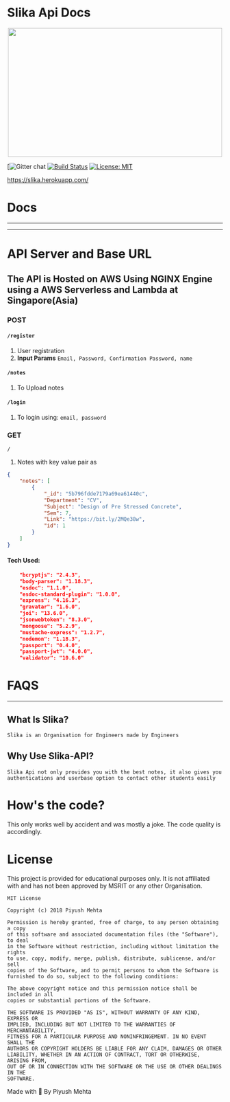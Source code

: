 # Slika Api Docs
<p align="center">

<img src='https://preview.ibb.co/hEJJDK/7152018235215.png' height="300px" width="500px">
</p>

[![Gitter chat](https://badges.gitter.im/piyush97/slika-api.png)
[![Build Status](https://travis-ci.com/piyush97/Slika-API.svg?token=g3CxDf8EXQoxGMAHdh9U&branch=master)](https://travis-ci.com/piyush97/Slika-API)
[![License: MIT](https://img.shields.io/badge/License-MIT-yellow.svg)](https://opensource.org/licenses/MIT)

https://slika.herokuapp.com/

# Docs

---------
---------

# API Server and Base URL
## The API is Hosted on AWS Using NGINX Engine using a AWS Serverless and Lambda at Singapore(Asia)



### POST
####  `/register`
1. User registration
1. **Input Params** `Email, Password, Confirmation Password, name` 

####  `/notes`
1. To Upload notes

####  `/login`
1. To login using:
`email, password `

### GET
`/`
1. Notes with key value pair as 
```json
{
    "notes": [
        {
            "_id": "5b796fdde7179a69ea61440c",
            "Department": "CV",
            "Subject": "Design of Pre Stressed Concrete",
            "Sem": 7,
            "Link": "https://bit.ly/2MQe38w",
            "id": 1
        }
    ]
}
```

#### Tech Used:
```json
    "bcryptjs": "2.4.3",
    "body-parser": "1.18.3",
    "esdoc": "1.1.0",
    "esdoc-standard-plugin": "1.0.0",
    "express": "4.16.3",
    "gravatar": "1.6.0",
    "joi": "13.6.0",
    "jsonwebtoken": "8.3.0",
    "mongoose": "5.2.9",
    "mustache-express": "1.2.7",
    "nodemon": "1.18.3",
    "passport": "0.4.0",
    "passport-jwt": "4.0.0",
    "validator": "10.6.0"
```

# FAQS

-------

## What Is Slika?
`Slika is an Organisation for Engineers made by Engineers`

## Why Use Slika-API?
`Slika Api not only provides you with the best notes, it also gives you authentications and userbase option to contact other students easily`

# How's the code?
This only works well by accident and was mostly a joke. The code quality is accordingly.

# License
This project is provided for educational purposes only. It is not affiliated with and has not been approved by MSRIT or any other Organisation.

```
MIT License

Copyright (c) 2018 Piyush Mehta

Permission is hereby granted, free of charge, to any person obtaining a copy
of this software and associated documentation files (the "Software"), to deal
in the Software without restriction, including without limitation the rights
to use, copy, modify, merge, publish, distribute, sublicense, and/or sell
copies of the Software, and to permit persons to whom the Software is
furnished to do so, subject to the following conditions:

The above copyright notice and this permission notice shall be included in all
copies or substantial portions of the Software.

THE SOFTWARE IS PROVIDED "AS IS", WITHOUT WARRANTY OF ANY KIND, EXPRESS OR
IMPLIED, INCLUDING BUT NOT LIMITED TO THE WARRANTIES OF MERCHANTABILITY,
FITNESS FOR A PARTICULAR PURPOSE AND NONINFRINGEMENT. IN NO EVENT SHALL THE
AUTHORS OR COPYRIGHT HOLDERS BE LIABLE FOR ANY CLAIM, DAMAGES OR OTHER
LIABILITY, WHETHER IN AN ACTION OF CONTRACT, TORT OR OTHERWISE, ARISING FROM,
OUT OF OR IN CONNECTION WITH THE SOFTWARE OR THE USE OR OTHER DEALINGS IN THE
SOFTWARE.
```

Made with :blue_heart: By Piyush Mehta 